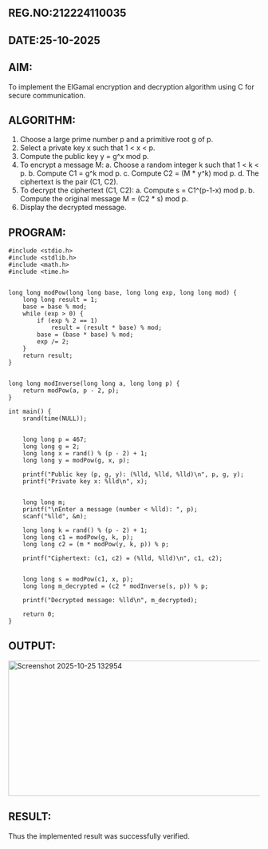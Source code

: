 ## REG.NO:212224110035
## DATE:25-10-2025
## AIM:

To implement the ElGamal encryption and decryption algorithm using C for secure communication.


## ALGORITHM:
1.	Choose a large prime number p and a primitive root g of p.
2.	Select a private key x such that 1 < x < p.
3.	Compute the public key y = g^x mod p.
4.	To encrypt a message M:
a.	Choose a random integer k such that 1 < k < p.
b.	Compute C1 = g^k mod p.
c.	Compute C2 = (M * y^k) mod p.
d.	The ciphertext is the pair (C1, C2).
5.	To decrypt the ciphertext (C1, C2):
a.	Compute s = C1^(p-1-x) mod p.
b.	Compute the original message M = (C2 * s) mod p.
6.	Display the decrypted message.


## PROGRAM:
```
#include <stdio.h>
#include <stdlib.h>
#include <math.h>
#include <time.h>


long long modPow(long long base, long long exp, long long mod) {
    long long result = 1;
    base = base % mod;
    while (exp > 0) {
        if (exp % 2 == 1)
            result = (result * base) % mod;
        base = (base * base) % mod;
        exp /= 2;
    }
    return result;
}


long long modInverse(long long a, long long p) {
    return modPow(a, p - 2, p);
}

int main() {
    srand(time(NULL));

    
    long long p = 467;       
    long long g = 2;         
    long long x = rand() % (p - 2) + 1;  
    long long y = modPow(g, x, p);       

    printf("Public key (p, g, y): (%lld, %lld, %lld)\n", p, g, y);
    printf("Private key x: %lld\n", x);

    
    long long m; 
    printf("\nEnter a message (number < %lld): ", p);
    scanf("%lld", &m);

    long long k = rand() % (p - 2) + 1; 
    long long c1 = modPow(g, k, p);
    long long c2 = (m * modPow(y, k, p)) % p;

    printf("Ciphertext: (c1, c2) = (%lld, %lld)\n", c1, c2);

   
    long long s = modPow(c1, x, p);          
    long long m_decrypted = (c2 * modInverse(s, p)) % p;

    printf("Decrypted message: %lld\n", m_decrypted);

    return 0;
}
```
## OUTPUT:

<img width="647" height="271" alt="Screenshot 2025-10-25 132954" src="https://github.com/user-attachments/assets/41d36d63-b420-46c0-b18f-aa0cb160533d" />

## RESULT:

Thus the implemented result was successfully verified.
